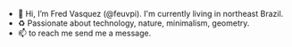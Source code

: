 - 👋 Hi, I’m Fred Vasquez (@feuvpi). I'm currently living in northeast Brazil.
- ♻ Passionate about technology, nature, minimalism, geometry.
- 📫 to reach me send me a message. 

<!---
feuvpi/feuvpi is a ✨ special ✨ repository because its `README.md` (this file) appears on your GitHub profile.
You can click the Preview link to take a look at your changes.
--->
